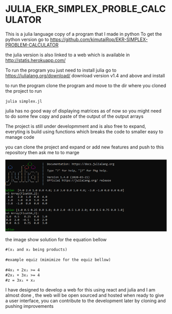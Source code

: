 # JULIA_EKR_SIMPLEX_PROBLE_CALCULATOR

This is a julia language copy of a program that I made in python
To get the python version go to
 https://github.com/kimutaiRop/EKR-SIMPLEX-PROBLEM-CALCULATOR
 
 the julia version is also linked to a web which is available in http://statis.herokuapp.com/


 To run the program you just need to install julia go to
 https://julialang.org/download/
 download version v1.4 and above and install

 to run the program clone the program and move to the dir where you cloned the project to
 run

`julia simplex.jl`

julia has no good way of displaying matrices as of now so you might need to do some few copy and paste of the output
of the output arrays

The project is still under developmment and is also free to expand, everyting is build using functions which breaks the code to smaller
easy to manage code

you can clone the project and expand or add new features and push to this repository then ask me to to marge

![alt text](https://github.com/kimutaiRop/JULIA_EKR_SIMPLEX_PROBLE_CALCULATOR/blob/master/Annotation%202020-05-18%20090516.png)

the image show solution for the equation bellow

    #(x₁ and x₂ being products)

    #example equiz (mimimize for the equiz bellow)

    #4x₁ + 2x₂ >= 4
    #2x₁ + 3x₂ >= 4
    #z = 3x₁ + x₂

I have designed to develop a web for this using react and julia and I am almost done , the web will be open sourced and hosted when ready to give a user interface, you can contribute to the development later by cloning and pushing improvements 
